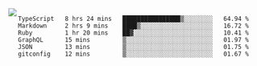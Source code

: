 

<a href="https://github.com/anuraghazra/github-readme-stats">
  <img align="left" src="https://github-readme-stats.vercel.app/api?username=kfly8&count_private=true&show_icons=true&theme=calm" />
</a>


<!--START_SECTION:waka-->

```text
TypeScript   8 hrs 24 mins   ████████████████▒░░░░░░░░   64.94 %
Markdown     2 hrs 9 mins    ████▒░░░░░░░░░░░░░░░░░░░░   16.72 %
Ruby         1 hr 20 mins    ██▓░░░░░░░░░░░░░░░░░░░░░░   10.41 %
GraphQL      15 mins         ▒░░░░░░░░░░░░░░░░░░░░░░░░   01.97 %
JSON         13 mins         ▒░░░░░░░░░░░░░░░░░░░░░░░░   01.75 %
gitconfig    12 mins         ▒░░░░░░░░░░░░░░░░░░░░░░░░   01.67 %
```

<!--END_SECTION:waka-->
